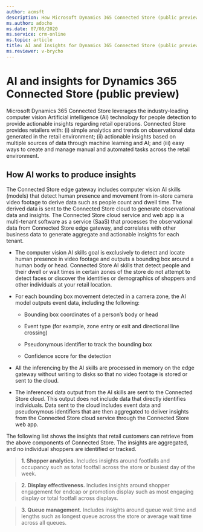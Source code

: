 ```yaml
---
author: acmsft
description: How Microsoft Dynamics 365 Connected Store (public preview) uses artificial intelligence technology to provide insights.
ms.author: adocho
ms.date: 07/08/2020
ms.service: crm-online
ms.topic: article
title: AI and Insights for Dynamics 365 Connected Store (public preview)
ms.reviewer: v-brycho
---
```


# AI and insights for Dynamics 365 Connected Store (public preview)

Microsoft Dynamics 365 Connected Store leverages the industry-leading computer vision Artificial intelligence (AI) technology for people detection to provide actionable insights regarding retail operations. Connected Store provides retailers with: (i) simple analytics and trends on observational data generated in the retail environment; (ii) actionable insights based on multiple sources of data through machine learning and AI; and (iii) easy ways to create and manage manual and automated tasks across the retail environment.  

## How AI works to produce insights

The Connected Store edge gateway includes computer vision AI skills (models) that detect human presence and movement from in-store camera video footage to derive data such as people count and dwell time. The derived data is sent to the Connected Store cloud to generate observational data and insights. The Connected Store cloud service and web app is a multi-tenant software as a service (SaaS) that processes the observational data from Connected Store edge gateway, and correlates with other business data to generate aggregate and actionable insights for each tenant.

- The computer vision AI skills goal is exclusively to detect and locate human presence in video footage and outputs a bounding box around a human body or head. Connected Store AI skills that detect people and their dwell or wait times in certain zones of the store do not attempt to detect faces or discover the identities or demographics of shoppers and other individuals at your retail location. 

- For each bounding box movement detected in a camera zone, the AI model outputs event data, including the following:

   - Bounding box coordinates of a person’s body or head

   - Event type (for example, zone entry or exit and directional line crossing) 

   - Pseudonymous identifier to track the bounding box 

   - Confidence score for the detection

- All the inferencing by the AI skills are processed in memory on the edge gateway without writing to disks so that no video footage is stored or sent to the cloud.

- The inferenced data output from the AI skills are sent to the Connected Store cloud. This output does not include data that directly identifies individuals. Data sent to the cloud includes event data and pseudonymous identifiers that are then aggregated to deliver insights from the Connected Store cloud service through the Connected Store web app.

The following list shows the insights that retail customers can retrieve from the above components of Connected Store. The insights are aggregated, and no individual shoppers are identified or tracked.

> **1. Shopper analytics.** Includes insights around footfalls and occupancy such as total footfall across the store or busiest day of the week. 

> **2. Display effectiveness.** Includes insights around shopper engagement for endcap or promotion display such as most engaging display or total footfall across displays. 

> **3. Queue management.**  Includes insights around queue wait time and lengths such as longest queue across the store or average wait time across all queues. 


